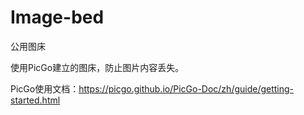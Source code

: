 # Image-bed
公用图床

使用PicGo建立的图床，防止图片内容丢失。

PicGo使用文档：https://picgo.github.io/PicGo-Doc/zh/guide/getting-started.html
